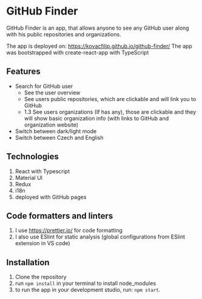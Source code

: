 # GitHub Finder

GitHub Finder is an app, that allows anyone to see any GitHub user along with his public repositories and organizations.

The app is deployed on: https://kovacfilip.github.io/github-finder/
The app was bootstrapped with create-react-app with TypeScript

## Features

-   Search for GitHub user
    -   See the user overview
    -   See users public repositories, which are clickable and will link you to GitHub
    -   1.3 See users organizations (If has any), those are clickable and they will show basic organization info (with links to GitHub and organization website)
-   Switch between dark/light mode
-   Switch between Czech and English

## Technologies

1. React with Typescript
2. Material UI
3. Redux
4. i18n
5. deployed with GitHub pages

## Code formatters and linters

1. I use https://prettier.io/ for code formatting
2. I also use ESlint for static analysis (global configurations from ESlint extension in VS code)

## Installation

1. Clone the repository
2. run `npm install` in your terminal to install node_modules
3. to run the app in your development studio, run: `npm start`.
